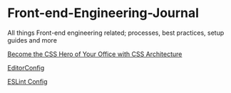 # Front-end-Engineering-Journal
All things Front-end engineering related; processes, best practices, setup guides and more

[Become the CSS Hero of Your Office with CSS Architecture](https://github.com/nsymester/Front-end-Engineering-Journal/wiki/Become-the-CSS-Hero-of-Your-Office-with-CSS-Architecture-Resources)

[EditorConfig](https://github.com/nsymester/Front-end-Engineering-Journal/wiki/EditorConfig)

[ESLint Config](https://github.com/nsymester/Front-end-Engineering-Journal/wiki/ESLint-Config)
